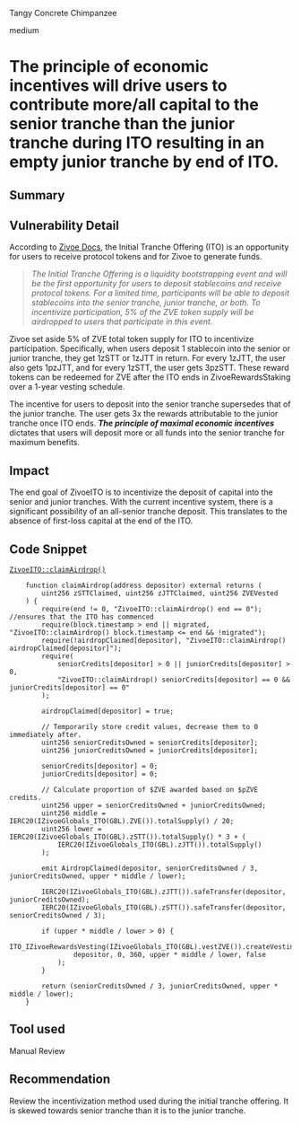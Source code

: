 Tangy Concrete Chimpanzee

medium

# The principle of economic incentives will drive users to contribute more/all capital to the senior tranche than the junior tranche during ITO resulting in an empty junior tranche by end of ITO.

## Summary

## Vulnerability Detail

According to [Zivoe Docs](https://docs.zivoe.com/user-docs/liquidity-providers/initial-tranche-offering), the Initial Tranche Offering (ITO) is an opportunity for users to receive protocol tokens and for Zivoe to generate funds.

> _The Initial Tranche Offering is a liquidity bootstrapping event and will be the first opportunity for users to deposit stablecoins and receive protocol tokens. For a limited time, participants will be able to deposit stablecoins into the senior tranche, junior tranche, or both. To incentivize participation, 5% of the ZVE token supply will be airdropped to users that participate in this event._

Zivoe set aside 5% of ZVE total token supply for ITO to incentivize participation. Specifically, when users deposit 1 stablecoin into the senior or junior tranche, they get 1zSTT or 1zJTT in return. For every 1zJTT, the user also gets 1pzJTT, and for every 1zSTT, the user gets 3pzSTT. These reward tokens can be redeemed for ZVE after the ITO ends in ZivoeRewardsStaking over a 1-year vesting schedule.

The incentive for users to deposit into the senior tranche supersedes that of the junior tranche. The user gets 3x the rewards attributable to the junior tranche once ITO ends. **_The principle of maximal economic incentives_** dictates that users will deposit more or all funds into the senior tranche for maximum benefits.

## Impact

The end goal of ZivoeITO is to incentivize the deposit of capital into the senior and junior tranches. With the current incentive system, there is a significant possibility of an all-senior tranche deposit. This translates to the absence of first-loss capital at the end of the ITO.

## Code Snippet

[`ZivoeITO::claimAirdrop()`](https://github.com/sherlock-audit/2024-03-zivoe/blob/main/zivoe-core-foundry/src/ZivoeITO.sol#L203C5-L242C6)

```solidity
    function claimAirdrop(address depositor) external returns (
        uint256 zSTTClaimed, uint256 zJTTClaimed, uint256 ZVEVested
    ) {
        require(end != 0, "ZivoeITO::claimAirdrop() end == 0"); //ensures that the ITO has commenced
        require(block.timestamp > end || migrated, "ZivoeITO::claimAirdrop() block.timestamp <= end && !migrated");
        require(!airdropClaimed[depositor], "ZivoeITO::claimAirdrop() airdropClaimed[depositor]");
        require(
            seniorCredits[depositor] > 0 || juniorCredits[depositor] > 0, 
            "ZivoeITO::claimAirdrop() seniorCredits[depositor] == 0 && juniorCredits[depositor] == 0"
        );

        airdropClaimed[depositor] = true;

        // Temporarily store credit values, decrease them to 0 immediately after.
        uint256 seniorCreditsOwned = seniorCredits[depositor];
        uint256 juniorCreditsOwned = juniorCredits[depositor];

        seniorCredits[depositor] = 0;
        juniorCredits[depositor] = 0;

        // Calculate proportion of $ZVE awarded based on $pZVE credits.
        uint256 upper = seniorCreditsOwned + juniorCreditsOwned;
        uint256 middle = IERC20(IZivoeGlobals_ITO(GBL).ZVE()).totalSupply() / 20; 
        uint256 lower = IERC20(IZivoeGlobals_ITO(GBL).zSTT()).totalSupply() * 3 + (
            IERC20(IZivoeGlobals_ITO(GBL).zJTT()).totalSupply()
        );

        emit AirdropClaimed(depositor, seniorCreditsOwned / 3, juniorCreditsOwned, upper * middle / lower);

        IERC20(IZivoeGlobals_ITO(GBL).zJTT()).safeTransfer(depositor, juniorCreditsOwned);
        IERC20(IZivoeGlobals_ITO(GBL).zSTT()).safeTransfer(depositor, seniorCreditsOwned / 3);
        
        if (upper * middle / lower > 0) {
            ITO_IZivoeRewardsVesting(IZivoeGlobals_ITO(GBL).vestZVE()).createVestingSchedule(
                depositor, 0, 360, upper * middle / lower, false
            );
        }
        
        return (seniorCreditsOwned / 3, juniorCreditsOwned, upper * middle / lower);
    }
```

## Tool used

Manual Review

## Recommendation
Review the incentivization method used during the initial tranche offering. It is skewed towards senior tranche than it is to the junior tranche.